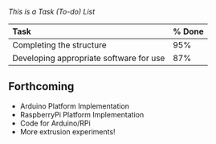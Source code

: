 _This is a Task (To-do) List_

| **Task** | **% Done** |
|:---------|:-----------|
| Completing the structure | 95%        |
| Developing appropriate software for use | 87%        |

## Forthcoming ##

  * Arduino Platform Implementation
  * RaspberryPi Platform Implementation
  * Code for Arduino/RPi
  * More extrusion experiments!